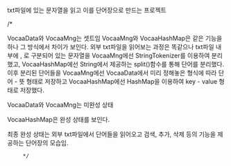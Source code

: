 txt파일에 있는 문자열을 읽고 이를 단어장으로 만드는 프로젝트

/*

VocaaData와 VocaaMng는 셋트임
VocaaMng와 VocaaHashMap은 같은 기능을 하나 그 방식에서 차이가 보인다.
외부 txt파일을 읽어보는 과정은 똑같으나 txt파일 내부에 , 로 구분되어 있는 문자열을 VocaaMng에선
StringTokenizer를 이용하여 분리했고, VocaaHashMap에선 String에서 제공하는 split()함수를 통해
단어를 분리했다.
이후 분리된 단어들을 VocaaMng에선 VocaaData에서 미리 정해놓은 형식에 따라 단어 - 뜻 형태로 저장하고
VocaaHashMap에선 HashMap을 이용하여 key - value 형태로 저장했다.

VocaaData와 VocaaMng는 미완성 상태

VocaaHashMap은 완성 상태를 보인다.

최종 완성 상태는 외부 txt파일에서 단어들을 읽어오고 검색, 추가, 삭제 등의 기능을 제공하는 단어장의 모습임.

         */
